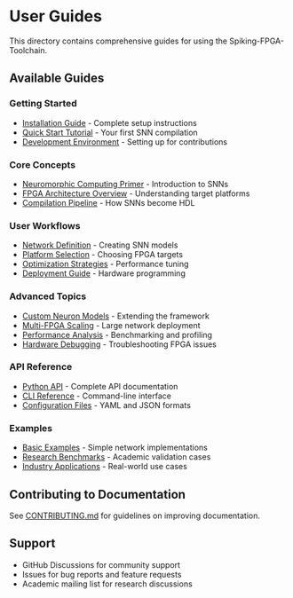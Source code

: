 # User Guides

This directory contains comprehensive guides for using the Spiking-FPGA-Toolchain.

## Available Guides

### Getting Started
- [Installation Guide](installation.md) - Complete setup instructions
- [Quick Start Tutorial](quickstart.md) - Your first SNN compilation
- [Development Environment](development.md) - Setting up for contributions

### Core Concepts
- [Neuromorphic Computing Primer](neuromorphic_primer.md) - Introduction to SNNs
- [FPGA Architecture Overview](fpga_architecture.md) - Understanding target platforms
- [Compilation Pipeline](compilation_pipeline.md) - How SNNs become HDL

### User Workflows
- [Network Definition](network_definition.md) - Creating SNN models
- [Platform Selection](platform_selection.md) - Choosing FPGA targets
- [Optimization Strategies](optimization.md) - Performance tuning
- [Deployment Guide](deployment.md) - Hardware programming

### Advanced Topics
- [Custom Neuron Models](custom_neurons.md) - Extending the framework
- [Multi-FPGA Scaling](multi_fpga.md) - Large network deployment
- [Performance Analysis](performance_analysis.md) - Benchmarking and profiling
- [Hardware Debugging](hardware_debugging.md) - Troubleshooting FPGA issues

### API Reference
- [Python API](../api/python.md) - Complete API documentation
- [CLI Reference](../api/cli.md) - Command-line interface
- [Configuration Files](../api/config.md) - YAML and JSON formats

### Examples
- [Basic Examples](../examples/) - Simple network implementations
- [Research Benchmarks](benchmarks.md) - Academic validation cases
- [Industry Applications](applications.md) - Real-world use cases

## Contributing to Documentation

See [CONTRIBUTING.md](../../CONTRIBUTING.md) for guidelines on improving documentation.

## Support

- GitHub Discussions for community support
- Issues for bug reports and feature requests
- Academic mailing list for research discussions